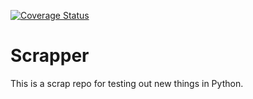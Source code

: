 [![Coverage Status](https://coveralls.io/repos/github/langBeralarm/scrapper/badge.svg?branch=main)](https://coveralls.io/github/langBeralarm/scrapper?branch=main)

# Scrapper
This is a scrap repo for testing out new things in Python.
